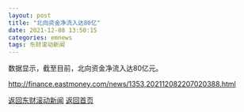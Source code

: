 ```yaml
---
layout: post
title: "北向资金净流入达80亿"
date: 2021-12-08 13:50:15
categories: emnews
tags: 东财滚动新闻
---
```


数据显示，截至目前，北向资金净流入达80亿元。

<http://finance.eastmoney.com/news/1353,202112082207020388.html>

[返回东财滚动新闻](//finews.zning.me/emnews/)
[返回首页](//finews.zning.me/)